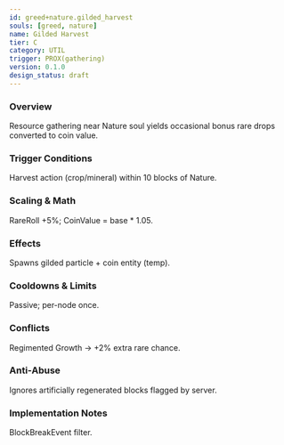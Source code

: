 ```yaml
---
id: greed+nature.gilded_harvest
souls: [greed, nature]
name: Gilded Harvest
tier: C
category: UTIL
trigger: PROX(gathering)
version: 0.1.0
design_status: draft
---
```

### Overview
Resource gathering near Nature soul yields occasional bonus rare drops converted to coin value.
### Trigger Conditions
Harvest action (crop/mineral) within 10 blocks of Nature.
### Scaling & Math
RareRoll +5%; CoinValue = base * 1.05.
### Effects
Spawns gilded particle + coin entity (temp).
### Cooldowns & Limits
Passive; per-node once.
### Conflicts
Regimented Growth -> +2% extra rare chance.
### Anti-Abuse
Ignores artificially regenerated blocks flagged by server.
### Implementation Notes
BlockBreakEvent filter.
